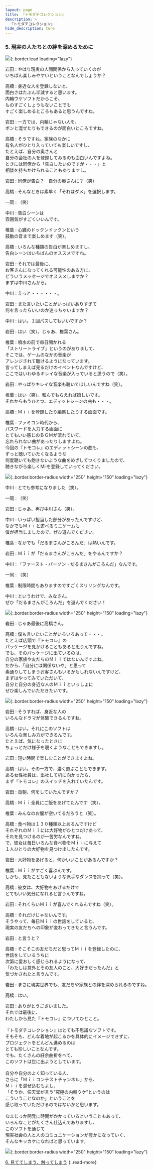 ```yaml
---
layout: page
title: 『トモダチコレクション』
description: >
  『トモダチコレクション』
hide_description: ture
---
```


### 5. 現実の人たちとの絆を深めるために

![](/interviews/jp/nds/ccuj/vol1/img/mainvisual5.jpg){:.border.lead loading="lazy"}

岩田
: やはり現実の人間関係から入っていくのが<br>いちばん楽しみやすいということなんでしょうか？

高橋
: 身近な人を登録しないと、<br>面白さはたぶん半減すると思います。<br>内輪ウケソフトだからこそ、<br>ものすごくしょうもないことでも<br>すごく楽しめるところもあると思うんですね。

岩田
: 一方では、内輪じゃない人を、<br>ポンと混ぜたりもできるのが面白いところですね。

高橋
: そうですね。家族のなかに<br>有名人がひとり入っていても楽しいですし、<br>たとえば、自分の奥さんと<br>自分の会社の人を登録してみるのも面白いんですよね。<br>ときには同僚から「告白したいのですが・・・」と<br>相談を持ちかけられることもありますし。

岩田
: 同僚が告白？　自分の奥さんに？（笑）

高橋
: そんなときは素早く「それはダメ」を選択します。

一同
: （笑）

中川
: 告白シーンは<br>雰囲気がすごくいいんです。

椎葉
: 心臓のドックンドックンという<br>鼓動の音まで楽しめます（笑）。

高橋
: いろんな種類の告白が楽しめますし、<br>告白シーンはいちばんのオススメですね。

岩田
: それでは最後に、<br>お客さんになってくれる可能性のある方に、<br>どういうメッセージでオススメしますか？<br>まずは中川さんから。

中川
: えっと・・・・・・。

岩田
: また言いたいことがいっぱいありすぎて<br>何を言ったらいいのか迷っちゃいますか？

中川
: はい。１回パスしてもいいですか？

岩田
: はい（笑）。じゃあ、椎葉さん。

椎葉
: 噴水の前で毎日開かれる<br>「ストリートライブ」というのがありまして、<br>そこでは、ゲームのなかの音楽が<br>アレンジされて聴けるようになっています。<br>言ってしまえば見るだけのイベントなんですけど、<br>ここではいわゆるキレイな音楽が入っていると思うので（笑）。

岩田
: やっぱりキレイな音楽も聴いてほしいんですね（笑）。

椎葉
: はい（笑）。和んでもらえれば嬉しいです。<br>それからもうひとつ、エディットシーンの曲も・・・。

高橋
: Ｍｉｉを登録したり編集したりする画面です。

椎葉
: ファミコン時代から、<br>パスワードを入力する画面に<br>とてもいい感じのＢＧＭが流れていて、<br>忘れられない曲があったりしますよね。<br>今回の『トモコレ』のエディットシーンの曲も、<br>ずっと聴いていたくなるような<br>何度聴いても飽きないような曲をめざしてつくりましたので、<br>聴きながら楽しくMiiを登録していってください。

![](/interviews/jp/nds/ccuj/vol1/img/photo15.jpg){:.border.border-radius width="250" height="150" loading="lazy"}

中川
: とても参考になりました（笑）。

一同
: （笑）

岩田
: じゃあ、再び中川さん（笑）。

中川
: いっぱい担当した部分があったんですけど、<br>なかでもＭｉｉと遊べるミニゲームも<br>僕が担当しましたので、ぜひ遊んでください。

椎葉
: なかでも「だるまさんがころんだ」は熱いんです。

岩田
: Ｍｉｉが「だるまさんがころんだ」をやるんですか？

中川
: 「ファースト・パーソン・だるまさんがころんだ」なんです。

一同
: （笑）

椎葉
: 制限時間もありますのですごくスリリングなんです。

中川
: というわけで、みなさん、<br>ぜひ「だるまさんがころんだ」を遊んでください！

![](/interviews/jp/nds/ccuj/vol1/img/photo16.jpg){:.border.border-radius width="250" height="150" loading="lazy"}

岩田
: じゃあ最後に高橋さん。

高橋
: 僕も言いたいことがいろいろあって・・・。<br>たとえば店頭で『トモコレ』の<br>パッケージを見かけることもあると思うんですね。<br>でも、そのパッケージに出ているのは、<br>自分の家族や友だちのＭｉｉではないんですよね。<br>だから、「自分には関係ないや」と思って<br>素通りしてしまうお客さんもいるかもしれないんですけど、<br>まずはやってみていただいて、<br>自分と自分の身近な人のＭｉｉといっしょに<br>ぜひ楽しんでいただきたいです。

![](/interviews/jp/nds/ccuj/vol1/img/photo17.jpg){:.border.border-radius width="250" height="150" loading="lazy"}

岩田
: そうすれば、身近な人の<br>いろんなドラマが体験できるんですね。

高橋
: はい。それにこのソフトは<br>いろんな楽しみ方ができるんです。<br>たとえば、気になったときに<br>ちょっとだけ様子を覗くようなこともできますし。

岩田
: 短い時間で楽しむことができますよね。

高橋
: はい。その一方で、濃く遊ぶこともできます。<br>ある女性社員は、出社して机に向かったら、<br>まず『トモコレ』のスイッチを入れていたんです。

岩田
: 毎朝、何をしていたんですか？

高橋
: Ｍｉｉ全員にご飯をあげてたんです（笑）。

椎葉
: みんなのお腹が空いてるだろうと（笑）。

高橋
: 食べ物は１３０種類以上あるんですけど<br>それぞれのＭｉｉには大好物がひとつだけあって、<br>それを見つけるのが一苦労なんですね。<br>で、彼女は毎日いろんな食べ物をＭｉｉに与えて<br>１人ひとりの大好物を見つけ出したんです。

岩田
: 大好物をあげると、何かいいことがあるんですか？

椎葉
: Ｍｉｉがすごく喜ぶんです。<br>しかも、見たこともないような派手なダンスを踊って（笑）。

高橋
: 彼女は、大好物をあげるだけで<br>とてもいい気分になれると言うんですね。

岩田
: それくらいＭｉｉが喜んでくれるんですね（笑）。

高橋
: それだけじゃないんです。<br>そうやって、毎日Ｍｉｉの世話をしていると、<br>現実の友だちへの印象が変わってきたと言うんです。

岩田
: と言うと？

高橋
: そこそこの友だちだと思ってＭｉｉを登録したのに、<br>世話をしているうちに<br>次第に愛おしく感じられるようになって、<br>「わたしは意外とその友人のこと、大好きだったんだ」と<br>気づかされたと言うんです。

岩田
: まさに現実世界でも、友だちや家族との絆を深められるのですね。

高橋
: はい。

岩田
: ありがとうございました。<br>それでは最後に、<br>わたしから見た『トモコレ』についてひとこと。<br><br>『トモダチコレクション』はとても不思議なソフトです。<br>そもそも、どんな着地が起こるかを具体的にイメージできずに、<br>プロジェクトをどんどん進めるのは<br>とても珍しいことなんです。<br>でも、たくさんの紆余曲折をへて、<br>このソフトは世に出ようとしています。<br><br>自分や自分のよく知っている人、<br>さらに「Ｍｉｉコンテストチャンネル」から、<br>Ｍｉｉを混ぜ込むもよし、<br>「そうか、任天堂が言う“究極の内輪ウケ”というのは<br>こういうことなのか」ということを<br>感じ取っていただけるのではないかと思います。<br><br>なまじっか開発に時間がかかっているということもあって、<br>いろんなことがたくさん仕込んでありますし、<br>このソフトを通じて<br>現実社会の人と人のコミュニケーションが豊かになっていく、<br>そんなキッカケになればと思っています。

![](/interviews/jp/nds/ccuj/vol1/img/photo18.jpg){:.border.border-radius width="250" height="150" loading="lazy"}


[6. 見ててしまう、触ってしまう](6.md)
{:.read-more}

